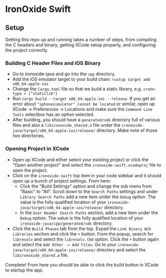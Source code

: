 # IronOxide Swift

## Setup

Getting this repo up and running takes a number of steps, from compiling the C headers and binary, getting XCode setup properly, and configuring the project correctly. 

### Building C Header Files and iOS Binary

+ Go to ironoxide-java and go into the `cpp` directory.
+ Add the iOS emulator target to your build chain: `rustup target add x86_64-apple-ios`
+ Change the `Cargo.toml` file so that we build a static library, e.g. `crate-type = ["staticlib"]`
+ Run `cargo build --target x86_64-apple-ios --release`. If you get an error about `"iphonesimulator" cannot be located` or similar, open up XCode -> Preferences -> Locations and make sure the `Command Line Tools` selectbox has an option selected.
+ After building, you should have a `generated/sdk` directory full of various files and also a `libironoxide_shared.a` file under the `ironoxide-java/target/x86_64-apple-ios/release/` directory. Make note of those two directories.

### Opening Project in XCode

+ Open up XCode and either select your existing project or click the "Open another project" and select the `ironoxide-swift.xcodeproj` file to open the project.
+ Click on the `ironoxide-swift` top item in your code sidebar and it should open up a bunch of project settings. From here:
    - Click the "Build Settings" option and change the sub menu from "Basic" to "All". Scroll down to the `Search Paths` settings and under `Library Search Paths` add a new item under the `Debug` option. The value is the fully qualified location of your `ironoxide-java/target/x86_64-apple-ios/release/` directory.
    - In the `User Header Search Paths` section, add a new item under the `Debug` option. The value is the fully qualified location of your `ironoxide-java/cpp/generated/sdk` directory.
+ Click the `Build Phases` tab from the top. Expad the `Link Binary Wih Libraries` section and click the `+` button. From the popup, search for `libresolv` and select the `libresolv.tbd` option. Click the `+` button again and  select the `Add Other -> Add Files`. Go to your `ironoxide-java/target/x86_64-apple-ios/release/` directory and select the `libironoxide_shared.a` file.

Complete! From here you should be able to click the build button in XCode to startup the app.
